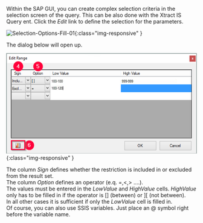 Within the SAP GUI, you can create complex selection criteria in the selection screen of the query. This can be also done with the Xtract IS Query ent.
Click the *Edit* link to define the selection for the parameters.

![Selection-Options-Fill-01](/img/content/Selection-Options-Fill-01.png){:class="img-responsive" }

The dialog below will open up.

![Selection-Options-Fill-02](/img/content/Selection-Options-Fill-02.png){:class="img-responsive" }

The column *Sign* defines whether the restriction is included in or excluded from the result set. <br>
The column *Option* defines an operator (e.q. =,<,> ....). <br>
The values must be entered in the *LowValue* and *HighValue* cells. *HighValue* only has to be filled in if the operator is [] (between) or ][ (not between).<br>
In all other cases it is sufficient if only the *LowValue* cell is filled in.<br>
Of course, you can also use SSIS variables. Just place an @ symbol right before the variable name.